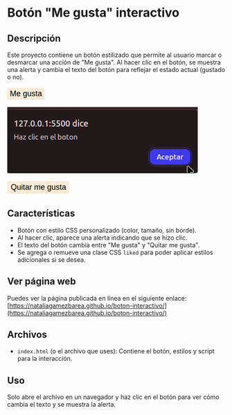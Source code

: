 # Botón "Me gusta" interactivo

## Descripción

Este proyecto contiene un botón estilizado que permite al usuario marcar o desmarcar una acción de "Me gusta". Al hacer clic en el botón, se muestra una alerta y cambia el texto del botón para reflejar el estado actual (gustado o no).

![Imagen 1](img/img1.png)

![Imagen 2](img/img2.png)

![Imagen 3](img/img3.png)

## Características

- Botón con estilo CSS personalizado (color, tamaño, sin borde).
- Al hacer clic, aparece una alerta indicando que se hizo clic.
- El texto del botón cambia entre "Me gusta" y "Quitar me gusta".
- Se agrega o remueve una clase CSS `liked` para poder aplicar estilos adicionales si se desea.

## Ver página web

Puedes ver la página publicada en línea en el siguiente enlace:  
[https://nataliagamezbarea.github.io/boton-interactivo/](https://nataliagamezbarea.github.io/boton-interactivo/)


## Archivos

- `index.html` (o el archivo que uses): Contiene el botón, estilos y script para la interacción.

## Uso

Solo abre el archivo en un navegador y haz clic en el botón para ver cómo cambia el texto y se muestra la alerta.
